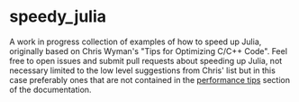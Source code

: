 # speedy_julia
A work in progress collection of examples of how to speed up Julia, originally based on Chris Wyman's "Tips for Optimizing C/C++ Code". Feel free to open issues and submit pull requests about speeding up Julia, not necessary limited to the low level suggestions from Chris' list but in this case preferably ones that are not contained in the [performance tips](https://docs.julialang.org/en/v1/manual/performance-tips/) section of the documentation.
